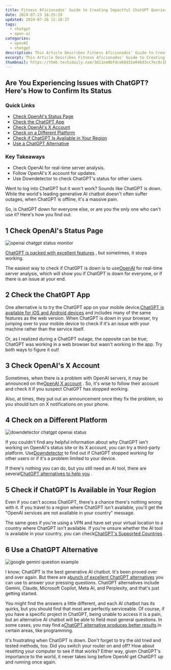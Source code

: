 ```yaml
---
title: Fitness Aficionados' Guide to Creating Impactful ChatGPT Queries for Maximum Results
date: 2024-07-23 16:25:29
updated: 2024-07-26 12:10:37
tags:
  - chatgpt
  - open-ai
categories:
  - openAI
  - chatgpt
description: This Article Describes Fitness Aficionados' Guide to Creating Impactful ChatGPT Queries for Maximum Results
excerpt: This Article Describes Fitness Aficionados' Guide to Creating Impactful ChatGPT Queries for Maximum Results
thumbnail: https://thmb.techidaily.com/3d11ea0bfdce60d31e046d3cc7ec8c1b61d6f034279f80cc4e3ae99fed7c13c0.jpg
---
```


## Are You Experiencing Issues with ChatGPT? Here's How to Confirm Its Status

### Quick Links

* [Check OpenAI's Status Page](https://www.makeuseof.com/is-chatgpt-down-how-find-out-chatgpt-current-status/#check-openai-39-s-status-page)
* [Check the ChatGPT App](https://www.makeuseof.com/is-chatgpt-down-how-find-out-chatgpt-current-status/#check-the-chatgpt-app)
* [Check OpenAI's X Account](https://www.makeuseof.com/is-chatgpt-down-how-find-out-chatgpt-current-status/#check-openai-39-s-x-account)
* [Check on a Different Platform](https://www.makeuseof.com/is-chatgpt-down-how-find-out-chatgpt-current-status/#check-on-a-different-platform)
* [Check if ChatGPT Is Available in Your Region](https://www.makeuseof.com/is-chatgpt-down-how-find-out-chatgpt-current-status/#check-if-chatgpt-is-available-in-your-region)
* [Use a ChatGPT Alternative](https://www.makeuseof.com/is-chatgpt-down-how-find-out-chatgpt-current-status/#use-a-chatgpt-alternative)

### Key Takeaways

* Check OpenAI for real-time server analysis.
* Follow OpenAI's X account for updates.
* Use Downdetector to check ChatGPT's status for other users.

 Went to log into ChatGPT but it won't work? Sounds like ChatGPT is down. While the world's leading generative AI chatbot doesn't often suffer outages, when ChatGPT is offline, it's a massive pain.

 So, is ChatGPT down for everyone else, or are you the only one who can't use it? Here's how you find out.

## 1 Check OpenAI's Status Page

![openai chatgpt status monitor](https://static1.makeuseofimages.com/wordpress/wp-content/uploads/2024/06/openai-chatgpt-status-monitor.jpg)

[ChatGPT is packed with excellent features](https://www.makeuseof.com/chatgpt-features-you-arent-using-but-should/) , but sometimes, it stops working.

 The easiest way to check if ChatGPT is down is to use[OpenAI](https://status.openai.com/) for real-time server analysis, which will show you if ChatGPT is down for everyone, or if there is an issue at your end.

## 2 Check the ChatGPT App

 One alternative is to try the ChatGPT app on your mobile device.[ChatGPT is available for iOS and Android devices](https://www.makeuseof.com/how-to-use-chatgpt-on-android-and-ios/) and includes many of the same features as the web version. When ChatGPT is down in your browser, try jumping over to your mobile device to check if it's an issue with your machine rather than the service itself.

 Or, as I realized during a ChatGPT outage, the opposite can be true; ChatGPT was working in a web browser but wasn't working in the app. Try both ways to figure it out!

## 3 Check OpenAI's X Account

 Sometimes, when there is a problem with OpenAI servers, it may be announced on the[OpenAI X account](https://twitter.com/OpenAI) . So, it's wise to follow their account and check it if you suspect ChatGPT has stopped working.

 Also, at times, they put out an announcement once they fix the problem, so you should turn on X notifications on your phone.

## 4 Check on a Different Platform

![downdetector chatgpt openai status](https://static1.makeuseofimages.com/wordpress/wp-content/uploads/2024/06/downdetector-chatgpt-openai-status.jpg)

 If you couldn't find any helpful information about why ChatGPT isn't working on OpenAI's status site or its X account, you can try a third-party platform. Use[Downdetector](https://downdetector.com/status/openai/) to find out if ChatGPT stopped working for other users or if it's a problem limited to your device.

 If there's nothing you can do, but you still need an AI tool, there are several[ChatGPT alternatives to help you](https://www.makeuseof.com/best-alternatives-chatgpt/) .

## 5 Check if ChatGPT Is Available in Your Region

 Even if you can't access ChatGPT, there's a chance there's nothing wrong with it. If you travel to a region where ChatGPT isn't available, you'll get the "OpenAI services are not available in your country" message.

 The same goes if you're using a VPN and have set your virtual location to a country where ChatGPT isn't available. If you're unsure whether the AI tool is available in your country, you can check[ChatGPT's Supported Countries](https://platform.openai.com/docs/supported-countries) .

## 6 Use a ChatGPT Alternative

![google gemini question example](https://static1.makeuseofimages.com/wordpress/wp-content/uploads/2024/06/google-gemini-question-example.jpg)

 I know; ChatGPT is the best generative AI chatbot. It's been proved over and over again. But there are a[bunch of excellent ChatGPT alternatives](https://www.makeuseof.com/best-alternatives-chatgpt/) you can use to answer your pressing questions. ChatGPT alternatives include Gemini, Claude, Microsoft Copilot, Meta AI, and Perplexity, and that's just getting started.

 You might find the answers a little different, and each AI chatbot has its quirks, but you should find that most are perfectly serviceable. Of course, if you have a specific project in ChatGPT, being unable to access it is a pain, but an alternative AI chatbot will be able to field most general questions. In some cases, you may find a[ChatGPT alternative produces better results](https://www.makeuseof.com/github-copilot-vs-chatgpt-which-better-programming/) in certain areas, like programming.

 It's frustrating when ChatGPT is down. Don't forget to try the old tried and tested methods, too. Did you switch your router on and off? How about resetting your computer to see if that works? Either way, given ChatGPT's importance to the world, it never takes long before OpenAI get ChatGPT up and running once again.


<ins class="adsbygoogle"
     style="display:block"
     data-ad-format="autorelaxed"
     data-ad-client="ca-pub-7571918770474297"
     data-ad-slot="1223367746"></ins>



<ins class="adsbygoogle"
     style="display:block"
     data-ad-client="ca-pub-7571918770474297"
     data-ad-slot="8358498916"
     data-ad-format="auto"
     data-full-width-responsive="true"></ins>
